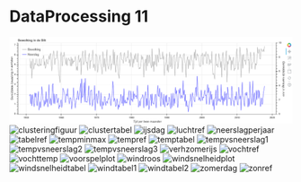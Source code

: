 # DataProcessing 11
<html>
<img src="bewolking.png" alt="bewolking" allign="middle">
</html>
<img src="clusteringfiguur.png" alt="clusteringfiguur" allign="middle">
<img src="clustertabel.png" alt="clustertabel" allign="middle">
<img src="ijsdag.png" alt="ijsdag" allign="middle">
<img src="luchtref.png" alt="luchtref" allign="middle">
<img src="neerslagperjaar.png" alt="neerslagperjaar" allign="middle">
<img src="tabelref.png" alt="tabelref" allign="middle">
<img src="tempminmax.png" alt="tempminmax" allign="middle">
<img src="tempref.png" alt="tempref" allign="middle">
<img src="temptabel.png" alt="temptabel" allign="middle">
<img src="tempvsneerslag1.png" alt="tempvsneerslag1" allign="middle">
<img src="tempvsneerslag2.png" alt="tempvsneerslag2" allign="middle">
<img src="tempvsneerslag3.png" alt="tempvsneerslag3" allign="middle">
<img src="verhzomerijs.png" alt="verhzomerijs" allign="middle">
<img src="vochtref.png" alt="vochtref" allign="middle">
<img src="vochttemp.png" alt="vochttemp" allign="middle">
<img src="voorspelplot.png" alt="voorspelplot" allign="middle">
<img src="windroos.png" alt="windroos" allign="middle">
<img src="windsnelheidplot.png" alt="windsnelheidplot" allign="middle">
<img src="windsnelheidtabel.png" alt="windsnelheidtabel" allign="middle">
<img src="windtabel1.png" alt="windtabel1" allign="middle">
<img src="windtabel2.png" alt="windtabel2" allign="middle">
<img src="zomerdag.png" alt="zomerdag" allign="middle">
<img src="zonref.png" alt="zonref" allign="middle">




